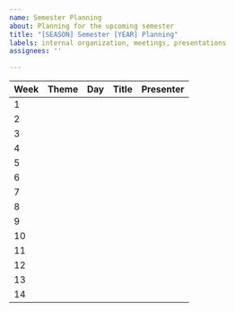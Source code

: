 ```yaml
---
name: Semester Planning
about: Planning for the upcoming semester
title: "[SEASON] Semester [YEAR] Planning"
labels: internal organization, meetings, presentations
assignees: ''

---
```


Week | Theme | Day | Title | Presenter
-- | -- | -- | -- | -- 
1 |  |  |  |  
2 |  |  |  | 
3 |  |  |  | 
4 |  |  |  | 
5 |  |  |  | 
6 |  |  |  | 
7 |  |  |  | 
8 |  |  |  | 
9 |  |  |  | 
10 |  |  |  | 
11 |  |  |  | 
12 |  |  |  | 
13 |  |  |  | 
14 |  |  |  |
